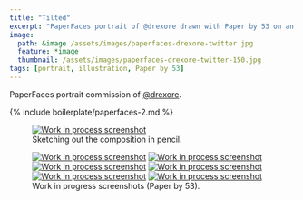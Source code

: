 ```yaml
---
title: "Tilted"
excerpt: "PaperFaces portrait of @drexore drawn with Paper by 53 on an iPad."
image: 
  path: &image /assets/images/paperfaces-drexore-twitter.jpg 
  feature: *image
  thumbnail: /assets/images/paperfaces-drexore-twitter-150.jpg
tags: [portrait, illustration, Paper by 53]
---
```


PaperFaces portrait commission of <a href="http://twitter.com/drexore">@drexore</a>.

{% include boilerplate/paperfaces-2.md %}

<figure>
  <a href="/assets/images/paperfaces-drexore-process-1-lg.jpg"><img src="/assets/images/paperfaces-drexore-process-1-750.jpg" alt="Work in process screenshot"></a>
  <figcaption>Sketching out the composition in pencil.</figcaption>
</figure>

<figure class="half">
  <a href="/assets/images/paperfaces-drexore-process-2-lg.jpg"><img src="/assets/images/paperfaces-drexore-process-2-600.jpg" alt="Work in process screenshot"></a>
  <a href="/assets/images/paperfaces-drexore-process-3-lg.jpg"><img src="/assets/images/paperfaces-drexore-process-3-600.jpg" alt="Work in process screenshot"></a>
  <a href="/assets/images/paperfaces-drexore-process-4-lg.jpg"><img src="/assets/images/paperfaces-drexore-process-4-600.jpg" alt="Work in process screenshot"></a>
  <a href="/assets/images/paperfaces-drexore-process-5-lg.jpg"><img src="/assets/images/paperfaces-drexore-process-5-600.jpg" alt="Work in process screenshot"></a>
  <a href="/assets/images/paperfaces-drexore-process-6-lg.jpg"><img src="/assets/images/paperfaces-drexore-process-6-600.jpg" alt="Work in process screenshot"></a>
  <a href="/assets/images/paperfaces-drexore-process-7-lg.jpg"><img src="/assets/images/paperfaces-drexore-process-7-600.jpg" alt="Work in process screenshot"></a>
  <figcaption>Work in progress screenshots (Paper by 53).</figcaption>
</figure>
